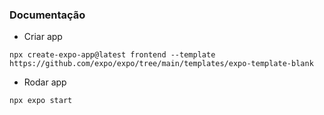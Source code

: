 ### Documentação

- Criar app 
```
npx create-expo-app@latest frontend --template https://github.com/expo/expo/tree/main/templates/expo-template-blank
```
- Rodar app
```
npx expo start
```
